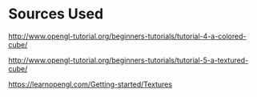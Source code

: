 # Sources Used
http://www.opengl-tutorial.org/beginners-tutorials/tutorial-4-a-colored-cube/

http://www.opengl-tutorial.org/beginners-tutorials/tutorial-5-a-textured-cube/

https://learnopengl.com/Getting-started/Textures
